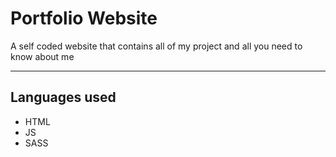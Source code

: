 # Portfolio Website

A self coded website that contains all of my project and all you need to know about me

---

## Languages used
- HTML
- JS
- SASS

